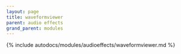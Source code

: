 ```yaml
---
layout: page
title: waveformviewer
parent: audio effects
grand_parent: modules
---
```


{% include autodocs/modules/audioeffects/waveformviewer.md %}
